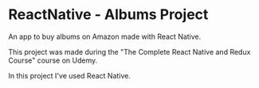 # ReactNative - Albums Project

An app to buy albums on Amazon made with React Native.

This project was made during the "The Complete React Native and Redux Course" course on Udemy.

In this project I've used React Native.
